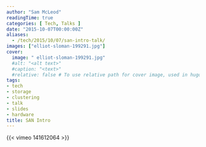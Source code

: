 ```yaml
---
author: "Sam McLeod"
readingTime: true
categories: [ Tech, Talks ]
date: "2015-10-07T00:00:00Z"
aliases:
  - /tech/2015/10/07/san-intro-talk/
images: ["elliot-sloman-199291.jpg"]
cover:
  image: " elliot-sloman-199291.jpg"
  #alt: "<alt text>"
  #caption: "<text>"
  #relative: false # To use relative path for cover image, used in hugo Page-bundles
tags:
- tech
- storage
- clustering
- talk
- slides
- hardware
title: SAN Intro
---
```


{{< vimeo 141612064 >}}
